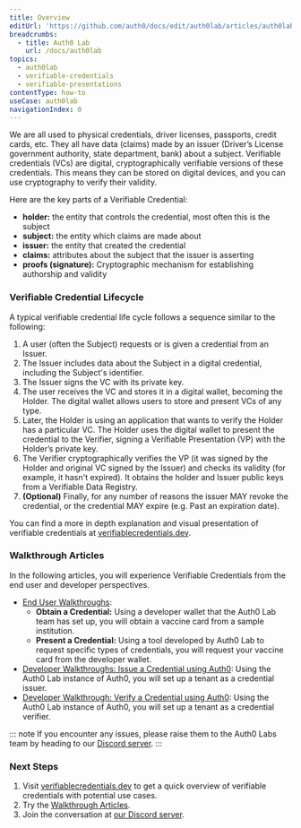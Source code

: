 ```yaml
---
title: Overview
editUrl: 'https://github.com/auth0/docs/edit/auth0lab/articles/auth0lab/verifiable-credentials/overview.md'
breadcrumbs:
  - title: Auth0 Lab
    url: /docs/auth0lab
topics:
  - auth0lab
  - verifiable-credentials
  - verifiable-presentations
contentType: how-to
useCase: auth0lab
navigationIndex: 0
---
```


We are all used to physical credentials, driver licenses, passports, credit cards, etc. They all have data (claims) made by an issuer (Driver’s License government authority, state department, bank) about a subject. Verifiable credentials (VCs) are digital, cryptographically verifiable versions of these credentials. This means they can be stored on digital devices, and you can use cryptography to verify their validity.

Here are the key parts of a Verifiable Credential:

* __holder:__ the entity that controls the credential, most often this is the subject
* __subject:__ the entity which claims are made about
* __issuer:__ the entity that created the credential
* __claims:__ attributes about the subject that the issuer is asserting
* __proofs (signature):__ Cryptographic mechanism for establishing authorship and validity

### Verifiable Credential Lifecycle

A typical verifiable credential life cycle follows a sequence similar to the following:

1. A user (often the Subject) requests or is given a credential from an Issuer.
2. The Issuer includes data about the Subject in a digital credential, including the Subject's identifier.
3. The Issuer signs the VC with its private key.
4. The user receives the VC and stores it in a digital wallet, becoming the Holder. The digital wallet allows users to store and present VCs of any type.
5. Later, the Holder is using an application that wants to verify the Holder has a particular VC. The Holder uses the digital wallet to present the credential to the Verifier, signing a Verifiable Presentation (VP) with the Holder’s private key.
6. The Verifier cryptographically verifies the VP (it was signed by the Holder and original VC signed by the Issuer) and checks its validity (for example, it hasn't expired). It obtains the holder and Issuer public keys from a Verifiable Data Registry.
7. __(Optional)__ Finally, for any number of reasons the issuer MAY revoke the credential, or the credential MAY expire (e.g. Past an expiration date).

You can find a more in depth explanation and visual presentation of verifiable credentials at [verifiablecredentials.dev](https://verifiablecredentials.dev/).

### Walkthrough Articles

In the following articles, you will experience Verifiable Credentials from the end user and developer perspectives.

* [End User Walkthroughs](/auth0lab/verifiable-credentials/end-user-experience):
  * __Obtain a Credential:__ Using a developer wallet that the Auth0 Lab team has set up, you will obtain a vaccine card from a sample institution.
  * __Present a Credential:__ Using a tool developed by Auth0 Lab to request specific types of credentials, you will request your vaccine card from the developer wallet.
* [Developer Walkthroughs: Issue a Credential using Auth0](/auth0lab/verifiable-credentials/developer-walkthrough-issuance): Using the Auth0 Lab instance of Auth0, you will set up a tenant as a credential issuer.
* [Developer Walkthrough: Verify a Credential using Auth0](/auth0lab/verifiable-credentials/developer-walkthrough-verification): Using the Auth0 Lab instance of Auth0, you will set up a tenant as a credential verifier.

::: note
If you encounter any issues, please raise them to the Auth0 Labs team by heading to our [Discord server](https://auth0lab.com/chat).
:::

### Next Steps

1. Visit [verifiablecredentials.dev](https://verifiablecredentials.dev/) to get a quick overview of verifiable credentials with potential use cases.
2. Try the [Walkthrough Articles](#walkthrough-articles).
3. Join the conversation at [our Discord server](https://auth0lab.com/chat).
